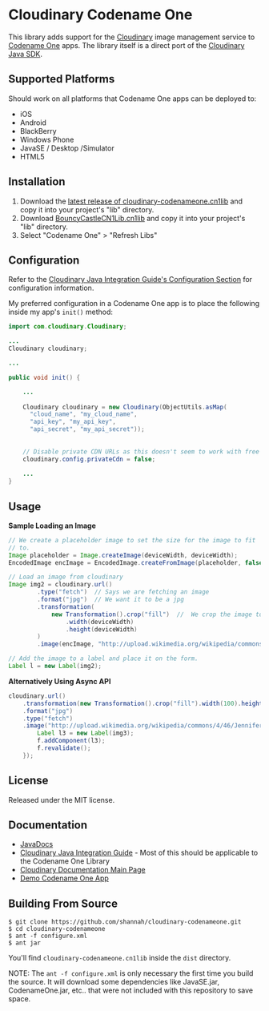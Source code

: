 # Cloudinary Codename One

This library adds support for the [Cloudinary](http://cloudinary.com/) image management service to [Codename One](http://www.codenameone.com) apps.  The library itself is a direct port of the [Cloudinary Java SDK](http://cloudinary.com/documentation/java_integration).

## Supported Platforms

Should work on all platforms that Codename One apps can be deployed to:

* iOS
* Android
* BlackBerry
* Windows Phone
* JavaSE / Desktop /Simulator
* HTML5

## Installation

1. Download the [latest release of cloudinary-codenameone.cn1lib](https://github.com/shannah/cloudinary-codenameone/releases/latest) and copy it into your project's "lib" directory.
2. Download [BouncyCastleCN1Lib.cn1lib](https://github.com/chen-fishbein/bouncy-castle-codenameone-lib/raw/master/BouncyCastleCN1Lib.cn1lib) and copy it into your project's "lib" directory.
2. Select "Codename One" > "Refresh Libs"

## Configuration

Refer to the [Cloudinary Java Integration Guide's Configuration Section](http://cloudinary.com/documentation/java_integration#configuration) for configuration information.  

My preferred configuration in a Codename One app is to place the following inside my app's `init()` method:

```java
import com.cloudinary.Cloudinary;

...
Cloudinary cloudinary;

...

public void init() {

    ...
    
    Cloudinary cloudinary = new Cloudinary(ObjectUtils.asMap(
      "cloud_name", "my_cloud_name",
      "api_key", "my_api_key",
      "api_secret", "my_api_secret"));
      
      
    // Disable private CDN URLs as this doesn't seem to work with free accounts
    cloudinary.config.privateCdn = false;
    
    ...
}
```

## Usage

**Sample Loading an Image**

```java
// We create a placeholder image to set the size for the image to fit
// to.
Image placeholder = Image.createImage(deviceWidth, deviceWidth);
EncodedImage encImage = EncodedImage.createFromImage(placeholder, false);

// Load an image from cloudinary
Image img2 = cloudinary.url()
        .type("fetch")  // Says we are fetching an image
        .format("jpg")  // We want it to be a jpg
        .transformation(
            new Transformation().crop("fill")  //  We crop the image to fill the given width/height
                .width(deviceWidth)  
                .height(deviceWidth)
        )
        .image(encImage, "http://upload.wikimedia.org/wikipedia/commons/4/46/Jennifer_Lawrence_at_the_83rd_Academy_Awards.jpg");

// Add the image to a label and place it on the form.
Label l = new Label(img2);

```

**Alternatively Using Async API**

```java
cloudinary.url()
    .transformation(new Transformation().crop("fill").width(100).height(100))
    .format("jpg")
    .type("fetch")
    .image("http://upload.wikimedia.org/wikipedia/commons/4/46/Jennifer_Lawrence_at_the_83rd_Academy_Awards.jpg", (img3)->{
        Label l3 = new Label(img3);
        f.addComponent(l3);
        f.revalidate();
    });

```

## License

Released under the MIT license. 

## Documentation

* [JavaDocs](http://shannah.github.io/cloudinary-codenameone/javadoc/)
* [Cloudinary Java Integration Guide](http://cloudinary.com/documentation/java_integration) - Most of this should be applicable to the Codename One Library
* [Cloudinary Documentation Main Page](http://cloudinary.com/documentation/)
* [Demo Codename One App](https://github.com/shannah/cloudinary-codenameone/blob/master/src/com/codename1/cloudinary/CloudinaryDemo.java)

## Building From Source

~~~~
$ git clone https://github.com/shannah/cloudinary-codenameone.git
$ cd cloudinary-codenameone
$ ant -f configure.xml
$ ant jar
~~~~

You'll find `cloudinary-codenameone.cn1lib` inside the `dist` directory.

NOTE:  The `ant -f configure.xml` is only necessary the first time you build the source.  It will download some dependencies
like JavaSE.jar, CodenameOne.jar, etc.. that were not included with this repository to save space.

